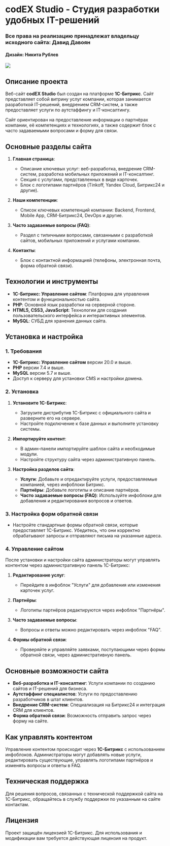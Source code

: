 # codEX Studio - Студия разработки удобных IT-решений
### Все права на реализацию принадлежат владельцу исходного сайта: Давид Давоян
#### Дизайн: Никита Рублев
<img src="http://intrider.ru/codex-bx-screen.png">

## Описание проекта

Веб-сайт **codEX Studio** был создан на платформе **1С-Битрикс**. Сайт представляет собой витрину услуг компании, которая занимается разработкой IT-решений, внедрением CRM-систем, а также предоставляет услуги по аутстаффингу и IT-консалтингу. 

Сайт ориентирован на предоставление информации о партнёрах компании, её компетенциях и технологиях, а также содержит блок с часто задаваемыми вопросами и форму для связи.

## Основные разделы сайта

1. **Главная страница**:
   - Описание ключевых услуг: веб-разработка, внедрение CRM-систем, разработка мобильных приложений и IT-консалтинг.
   - Секция с услугами, представленных в виде карточек.
   - Блок с логотипами партнёров (Tinkoff, Yandex Cloud, Битрикс24 и другие).

2. **Наши компетенции**:
   - Список ключевых компетенций компании: Backend, Frontend, Mobile App, CRM-Битрикс24, DevOps и другие.

3. **Часто задаваемые вопросы (FAQ)**:
   - Раздел с типичными вопросами, связанными с разработкой сайтов, мобильных приложений и услугами компании.

4. **Контакты**:
   - Блок с контактной информацией (телефоны, электронная почта, форма обратной связи).

## Технологии и инструменты

- **1С-Битрикс: Управление сайтом**: Платформа для управления контентом и функциональностью сайта.
- **PHP**: Основной язык разработки на серверной стороне.
- **HTML5, CSS3, JavaScript**: Технологии для создания пользовательского интерфейса и интерактивных элементов.
- **MySQL**: СУБД для хранения данных сайта.

## Установка и настройка

### 1. Требования

- **1С-Битрикс: Управление сайтом** версии 20.0 и выше.
- **PHP** версии 7.4 и выше.
- **MySQL** версии 5.7 и выше.
- Доступ к серверу для установки CMS и настройки домена.

### 2. Установка

1. **Установите 1С-Битрикс**:
   - Загрузите дистрибутив 1С-Битрикс с официального сайта и разверните его на сервере.
   - Настройте подключение к базе данных и выполните установку системы.
   
2. **Импортируйте контент**:
   - В админ-панели импортируйте шаблон сайта и необходимые модули.
   - Настройте структуру сайта через административную панель.

3. **Настройка разделов сайта**:
   - **Услуги**: Добавьте и отредактируйте услуги, предоставляемые компанией, через инфоблоки Битрикс.
   - **Партнёры**: Добавьте логотипы и описание партнёров.
   - **Часто задаваемые вопросы (FAQ)**: Используйте инфоблоки для добавления и редактирования вопросов и ответов.

### 3. Настройка форм обратной связи

- Настройте стандартные формы обратной связи, которые предоставляет 1С-Битрикс. Убедитесь, что они корректно обрабатывают запросы и отправляют письма на указанные адреса.

### 4. Управление сайтом

После установки и настройки сайта администраторы могут управлять контентом через административную панель 1С-Битрикс:

1. **Редактирование услуг**:
   - Перейдите в инфоблок "Услуги" для добавления или изменения карточек услуг.
   
2. **Партнёры**:
   - Логотипы партнёров редактируются через инфоблок "Партнёры".

3. **Часто задаваемые вопросы**:
   - Вопросы и ответы можно редактировать через инфоблок "FAQ".

4. **Формы обратной связи**:
   - Проверяйте и управляйте заявками, поступающими через формы обратной связи, через административную панель.

## Основные возможности сайта

- **Веб-разработка и IT-консалтинг**: Услуги компании по созданию сайтов и IT-решений для бизнеса.
- **Аутстаффинг специалистов**: Услуги по предоставлению разработчиков в штат клиентов.
- **Внедрение CRM-систем**: Специализация на Битрикс24 и интеграция CRM для клиентов.
- **Форма обратной связи**: Возможность отправить запрос через форму на сайте.

## Как управлять контентом

Управление контентом происходит через **1С-Битрикс** с использованием инфоблоков. Администраторы могут добавлять новые услуги, редактировать существующие, управлять логотипами партнёров и изменять вопросы и ответы в FAQ.

## Техническая поддержка

Для решения вопросов, связанных с технической поддержкой сайта на 1С-Битрикс, обращайтесь в службу поддержки по указанным на сайте контактам.

## Лицензия

Проект защищён лицензией 1С-Битрикс. Для использования и модификации вам требуется действующая лицензия на продукт.


